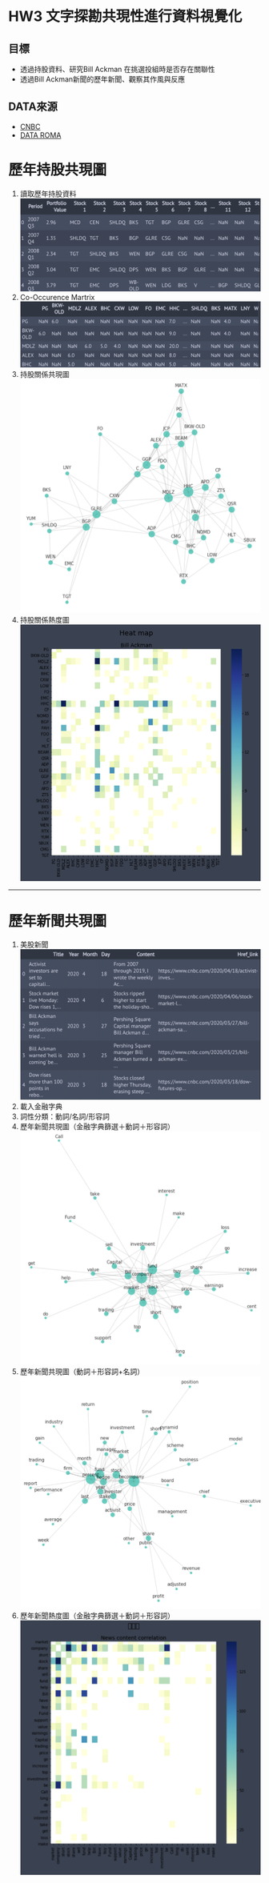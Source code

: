 # HW3  文字探勘共現性進行資料視覺化

## 目標
- 透過持股資料、研究Bill Ackman 在挑選投組時是否存在關聯性
- 透過Bill Ackman新聞的歷年新聞、觀察其作風與反應

## DATA來源
- [CNBC](https://www.cnbc.com/bill-ackman/?page=2)
- [DATA ROMA](https://www.dataroma.com/m/home.php)

# 歷年持股共現圖
1. 讀取歷年持股資料
![image](https://raw.githubusercontent.com/chenjanice/CTBC-PROJECT/master/HW3/images/h1.png)
2. Co-Occurence Martrix
![image](https://raw.githubusercontent.com/chenjanice/CTBC-PROJECT/master/HW3/images/h2.png)
3. 持股關係共現圖
![image](https://raw.githubusercontent.com/chenjanice/CTBC-PROJECT/master/HW3/images/h3.png)
4. 持股關係熱度圖
![image](https://raw.githubusercontent.com/chenjanice/CTBC-PROJECT/master/HW3/images/h4.png)

-------------------
# 歷年新聞共現圖
1. 美股新聞
![image](https://raw.githubusercontent.com/chenjanice/CTBC-PROJECT/master/HW3/images/n1.png)
2. 載入金融字典
3. 詞性分類：動詞/名詞/形容詞
4. 歷年新聞共現圖（金融字典篩選＋動詞＋形容詞）
![image](https://raw.githubusercontent.com/chenjanice/CTBC-PROJECT/master/HW3/images/n2.png)
4. 歷年新聞共現圖（動詞＋形容詞+名詞）
![image](https://raw.githubusercontent.com/chenjanice/CTBC-PROJECT/master/HW3/images/n3.png)
5. 歷年新聞熱度圖（金融字典篩選＋動詞＋形容詞）
![image](https://raw.githubusercontent.com/chenjanice/CTBC-PROJECT/master/HW3/images/n4.png)
